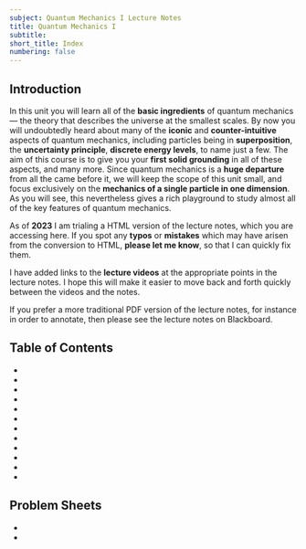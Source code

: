 ```yaml
---
subject: Quantum Mechanics I Lecture Notes
title: Quantum Mechanics I
subtitle:
short_title: Index
numbering: false
---
```


## Introduction

In this unit you will learn all of the **basic ingredients** of quantum mechanics — the theory that describes the universe at the smallest scales. By now you will undoubtedly heard about many of the **iconic** and **counter-intuitive** aspects of quantum mechanics, including particles being in **superposition**, the **uncertainty principle**, **discrete energy levels**, to name just a few. The aim of this course is to give you your **first solid grounding** in all of these aspects, and many more. Since quantum mechanics is a **huge departure** from all the came before it, we will keep the scope of this unit small, and focus exclusively on the **mechanics of a single particle in one dimension**. As you will see, this nevertheless gives a rich playground to study almost all of the key features of quantum mechanics. 

As of **2023** I am trialing a HTML version of the lecture notes, which you are accessing here. If you spot any **typos** or **mistakes** which may have arisen from the conversion to HTML, **please let me know**, so that I can quickly fix them. 

I have added links to the **lecture videos** at the appropriate points in the lecture notes. I hope this will make it easier to move back and forth quickly between the videos and the notes.

If you prefer a more traditional PDF version of the lecture notes, for instance in order to annotate, then please see the lecture notes on Blackboard.

## Table of Contents

- [](./01-background.md)
-  [](./02-basics.md)
-  [](./03-sep-TISE.md)
-  [](./04-free-particle.md)
-  [](./05-momentum.md)
-  [](./06-operators.md)
-  [](./07-comm-up.md)
-  [](./08-inf-square-well.md)
-  [](./09-inf-square-well-dyn.md)
-  [](./10-finite-square-well.md)
-  [](./11-harmonic-oscillator.md)
-  [](./12-scattering.md)

## Problem Sheets

- [](./PS7.md)
- [](./PS8.md)


